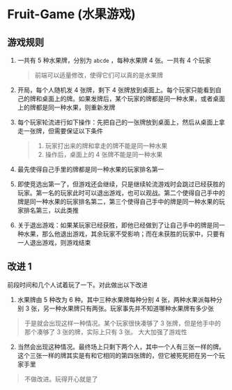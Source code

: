 # Fruit-Game (水果游戏)

## 游戏规则

1. 一共有 5 种水果牌，分别为 `abcde` ，每种水果牌 4 张。一共有 4 个玩家

    > 前端可以适量修改，使得它们可以真的是水果牌

2. 开局，每个人随机发 4 张牌，剩下 4 张牌放到桌面上。每个玩家只能看到自己的牌和桌面上的牌。如果发牌后，某个玩家的牌都是同一种水果，或者桌面上的牌都是同一种水果，则重新发牌
3. 每个玩家轮流进行如下操作：先把自己的一张牌放到桌面上，然后从桌面上拿走一张牌，但需要保证以下条件

    > 1. 玩家打出来的牌和拿走的牌不能是同一种水果
    > 2. 操作后，桌面上的 4 张牌不能是同一种水果

4. 最先使得自己手里的牌都是同一种水果的玩家排名第一
5. 即使竞选出第一了，但游戏还会继续，只是继续轮流游戏时会跳过已经获胜的玩家。第一名的玩家此时可以退出游戏，也可以观战。第二个使得自己手中的牌是同一种水果的玩家排名第二，第三个使得自己手中的牌是同一种水果的玩家排名第三，以此类推
6. 关于退出游戏：如果某玩家已经获胜，即他已经做到了让自己手中的牌是同一种水果，那么他退出游戏，其余玩家不受影响；而在未获胜的玩家中，只要有一人退出游戏，则游戏结束

## 改进 1
前段时间和几个人试着玩了一下。对此做出以下改进
1. 水果牌由 5 种改为 6 种。其中三种水果牌每种分别 4 张，两种水果派每种分别 3 张，另一种水果牌只有两张。玩家事先并不知道哪种水果牌有多少张
> 于是就会出现这样一种情况。某个玩家很快凑够了 3 张牌，但是他手中的那个凑够了 3 张的牌，实际上只有 3 张。
    大大加强了游戏性

2. 当然会出现这种情况。最终场上只剩下两个人，其中一个人有三张一样的牌。这个三张一样的牌其实是有和它相同的第四张牌的，但它被死死把在另一个玩家手里
> 不做改进。玩得开心就是了

